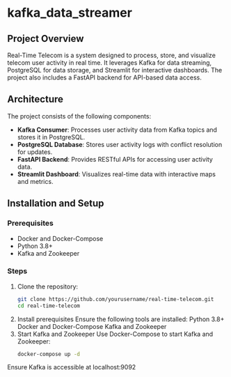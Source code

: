 # kafka_data_streamer
## Project Overview
Real-Time Telecom is a system designed to process, store, and visualize telecom user activity in real time. It leverages Kafka for data streaming, PostgreSQL for data storage, and Streamlit for interactive dashboards. The project also includes a FastAPI backend for API-based data access.
## Architecture
The project consists of the following components:
- **Kafka Consumer**: Processes user activity data from Kafka topics and stores it in PostgreSQL.
- **PostgreSQL Database**: Stores user activity logs with conflict resolution for updates.
- **FastAPI Backend**: Provides RESTful APIs for accessing user activity data.
- **Streamlit Dashboard**: Visualizes real-time data with interactive maps and metrics.

## Installation and Setup

### Prerequisites
- Docker and Docker-Compose
- Python 3.8+
- Kafka and Zookeeper

### Steps
1. Clone the repository:
   ```bash
   git clone https://github.com/yourusername/real-time-telecom.git
   cd real-time-telecom
2. Install prerequisites
Ensure the following tools are installed:
   Python 3.8+
   Docker and Docker-Compose
   Kafka and Zookeeper
3. Start Kafka and Zookeeper
Use Docker-Compose to start Kafka and Zookeeper:
   ```bash
   docker-compose up -d
Ensure Kafka is accessible at localhost:9092
